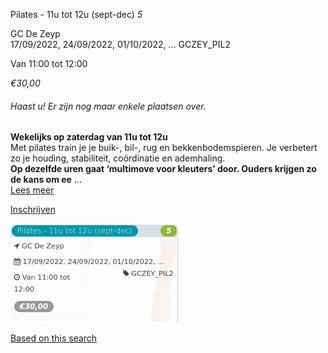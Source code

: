 Pilates - 11u tot 12u (sept-dec) *5*

GC De Zeyp  
17/09/2022, 24/09/2022, 01/10/2022, ... GCZEY\_PIL2  

Van 11:00 tot 12:00

*€30,00*

  

###### *Haast u! Er zijn nog maar enkele plaatsen over.*

  

**Wekelijks op zaterdag van 11u tot 12u**  
Met pilates train je je buik-, bil-, rug en bekkenbodemspieren. Je verbetert zo je houding, stabiliteit, coördinatie en ademhaling.  
**Op dezelfde uren gaat ‘multimove voor kleuters’ door. Ouders krijgen zo de kans om ee** ...  
[Lees meer](https://tickets.vgc.be/activity/subscribe/GCZEY_PIL2)

[Inschrijven](https://tickets.vgc.be/activity/subscribe/GCZEY_PIL2)

![](80252.png)

[Based on this search](https://tickets.vgc.be/activity/index?&vrijeplaatsen=1&Age%5B%5D=4%2C6&entity=276)
